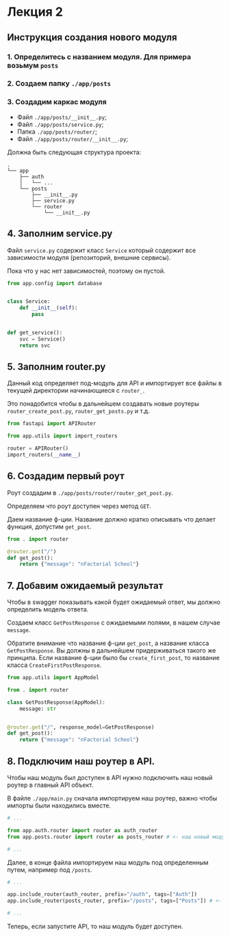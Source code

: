 # Лекция 2

## Инструкция создания нового модуля

### 1. Определитесь с названием модуля. Для примера возьмум `posts`

### 2. Создаем папку `./app/posts`

### 3. Создадим каркас модуля

- Файл `./app/posts/__init__.py`;
- Файл `./app/posts/service.py`;
- Папка `./app/posts/router/`;
- Файл `./app/posts/router/__init__.py`;

Должна быть следующая структура проекта:

```
.
└── app
    ├── auth
    │   └── ...
    └── posts
        ├── __init__.py
        ├── service.py
        └── router
            └── __init__.py

```

## 4. Заполним service.py

Файл `service.py` содержит класс `Service` который содержит все зависимости модуля (репозиторий, внешние сервисы).

Пока что у нас нет зависимостей, поэтому он пустой.

```py
from app.config import database


class Service:
    def __init__(self):
        pass


def get_service():
    svc = Service()
    return svc
```

## 5. Заполним router.py

Данный код определяет под-модуль для API и импортирует все файлы в текущей директории начинающиеся с `router_`.

Это понадобится чтобы в дальнейшем создавать новые роутеры `router_create_post.py`, `router_get_posts.py` и т.д.

```py
from fastapi import APIRouter

from app.utils import import_routers

router = APIRouter()
import_routers(__name__)
```

## 6. Создадим первый роут

Роут создадим в `./app/posts/router/router_get_post.py`.

Определяем что роут доступен через метод `GET`.

Даем название ф-ции. Название должно кратко описывать что делает функция, допустим `get_post`.

```py
from . import router

@router.get("/")
def get_post():
    return {"message": "nFactorial School"}
```

## 7. Добавим ожидаемый результат

Чтобы в swagger показывать какой будет ожидаемый ответ, мы должно определить модель ответа.

Создаем класс `GetPostResponse` с ожидаемыми полями, в нашем случае `message`.

Обратите внимание что название ф-ции `get_post`, а название класса `GetPostResponse`. Вы должны в дальнейшем придерживаться такого же принципа. Если название ф-ции было бы `create_first_post`, то название класса `CreateFirstPostResponse`.

```py
from app.utils import AppModel

from . import router

class GetPostResponse(AppModel):
    message: str


@router.get("/", response_model=GetPostResponse)
def get_post():
    return {"message": "nFactorial School"}
```

## 8. Подключим наш роутер в API.

Чтобы наш модуль был доступен в API нужно подключить наш новый роутер в главный API объект.

В файле `./app/main.py` сначала импортируем наш роутер, важно чтобы импорты были находились вместе.

```py
# ...

from app.auth.router import router as auth_router
from app.posts.router import router as posts_router # <- наш новый модуль posts

# ...
```

Далее, в конце файла импортируем наш модуль под определенным путем, например под `/posts`.

```py
# ...

app.include_router(auth_router, prefix="/auth", tags=["Auth"])
app.include_router(posts_router, prefix="/posts", tags=["Posts"]) # <- подключаем модуль posts

# ...
```

Теперь, если запустите API, то наш модуль будет доступен.

